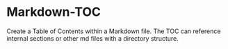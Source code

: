 # Markdown-TOC
Create a Table of Contents within a Markdown file. The TOC can reference internal sections or other md files with a directory structure.
